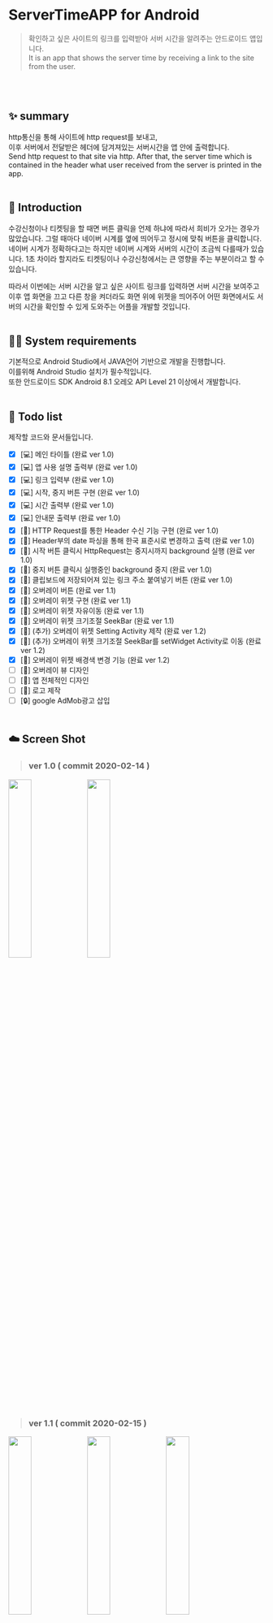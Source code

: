 # ServerTimeAPP for Android
>확인하고 싶은 사이트의 링크를 입력받아 서버 시간을 알려주는 안드로이드 앱입니다.  
It is an app that shows the server time by receiving a link to the site from the user.

  <br/><br/>
## ✨ summary
http통신을 통해 사이트에 http request를 보내고,  
이후 서버에서 전달받은 헤더에 담겨져있는 서버시간을 앱 안에 출력합니다.  
Send http request to that site via http. After that, the server time which is contained in the header what user received from the server is printed in the app.
  <br/><br/>
## 📖 Introduction  
수강신청이나 티켓팅을 할 때면 버튼 클릭을 언제 하냐에 따라서 희비가 오가는 경우가 많았습니다. 그럴 때마다 네이버 시계를 옆에 띄어두고 정시에 맞춰 버튼을 클릭합니다. 네이버 시계가 정확하다고는 하지만 네이버 시계와 서버의 시간이 조금씩 다를때가 있습니다. 1초 차이라 할지라도 티켓팅이나 수강신청에서는 큰 영향을 주는 부분이라고 할 수 있습니다.

따라서 이번에는 서버 시간을 알고 싶은 사이트 링크를 입력하면 서버 시간을 보여주고 이후 앱 화면을 끄고 다른 창을 켜더라도 화면 위에 위젯을 띄어주어 어떤 화면에서도 서버의 시간을 확인할 수 있게 도와주는 어플을 개발할 것입니다.
  <br/><br/>
## 👨‍💻 System requirements
기본적으로 Android Studio에서 JAVA언어 기반으로 개발을 진행합니다.  
이를위해 Android Studio 설치가 필수적입니다.  
또한 안드로이드 SDK Android 8.1 오레오 API Level 21 이상에서 개발합니다.
  <br/><br/>
## 📝 Todo list
제작할 코드와 문서들입니다.

- [x] [💻] 메인 타이틀 (완료 ver 1.0)
- [x] [💻] 앱 사용 설명 출력부 (완료 ver 1.0)
- [x] [💻] 링크 입력부 (완료 ver 1.0)
- [x] [💻] 시작, 중지 버튼 구현 (완료 ver 1.0)
- [x] [💻] 시간 출력부 (완료 ver 1.0)
- [x] [💻] 안내문 출력부 (완료 ver 1.0)
- [x] [📗] HTTP Request를 통한 Header 수신 기능 구현 (완료 ver 1.0)
- [x] [📗] Header부의 date 파싱을 통해 한국 표준시로 변경하고 출력 (완료 ver 1.0)
- [x] [📗] 시작 버튼 클릭시 HttpRequest는 중지시까지 background 실행 (완료 ver 1.0)
- [x] [📗] 중지 버튼 클릭시 실행중인 background 중지 (완료 ver 1.0)
- [x] [📗] 클립보드에 저장되어져 있는 링크 주소 붙여넣기 버튼 (완료 ver 1.0)
- [x] [🔨] 오버레이 버튼 (완료 ver 1.1)
- [x] [🔨] 오버레이 위젯 구현 (완료 ver 1.1)
- [x] [🔨] 오버레이 위젯 자유이동 (완료 ver 1.1)
- [x] [🔨] 오버레이 위젯 크기조절 SeekBar (완료 ver 1.1)
- [x] [🔨] (추가) 오버레이 위젯 Setting Activity 제작 (완료 ver 1.2)
- [x] [🔨] (추가) 오버레이 위젯 크기조절 SeekBar를 setWidget Activity로 이동 (완료 ver 1.2)
- [x] [🔨] 오버레이 위젯 배경색 변경 기능 (완료 ver 1.2)
- [ ] [🔨] 오버레이 뷰 디자인
- [ ] [🔨] 앱 전체적인 디자인 
- [ ] [🔨] 로고 제작
- [ ] [🔒] google AdMob광고 삽입
  <br/> <br/>
  
## ☁️ Screen Shot
  
> ### ver 1.0 ( commit 2020-02-14 )
<img src="https://user-images.githubusercontent.com/56837413/74477830-62cd6680-4eef-11ea-8d06-8c36afbba924.jpg" width="30%"></img> 
 <img src="https://user-images.githubusercontent.com/56837413/74477619-fe120c00-4eee-11ea-82b8-749822bab159.jpg" width="30%"></img>
  
  <br/>
  <br/>
  <br/>
  
> ### ver 1.1 ( commit 2020-02-15 )
<img src="https://user-images.githubusercontent.com/56837413/74565281-40e9e780-4fb4-11ea-833e-55d963597bd4.jpg" width="30%"></img>
<img src="https://user-images.githubusercontent.com/56837413/74565288-447d6e80-4fb4-11ea-8a17-03bcf82eea31.jpg" width="30%"></img>
<img src="https://user-images.githubusercontent.com/56837413/74565293-48a98c00-4fb4-11ea-9b0f-7a4284aafe65.jpg" width="30%"></img>
  
  <br/>
  <br/>
  <br/>
  
> ### ver 1.2 ( commit 2020-02-16 )
<img src="https://user-images.githubusercontent.com/56837413/74595084-d9e63480-5080-11ea-8b41-86eb10df4357.jpg" width="30%"></img>
<img src="https://user-images.githubusercontent.com/56837413/74595082-d94d9e00-5080-11ea-827a-ceb99a5bc55f.jpg" width="30%"></img>
<img src="https://user-images.githubusercontent.com/56837413/74595081-d783da80-5080-11ea-8629-3facd3048981.jpg" width="30%"></img>
  
  <br/>
  <br/>
  <br/>
  

